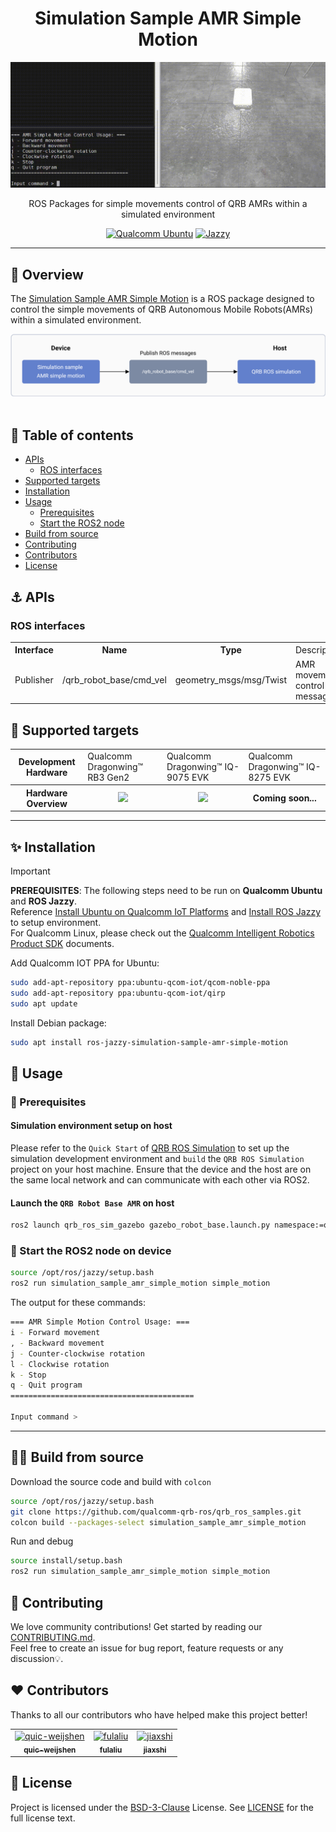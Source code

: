<div align="center">
  <h1>Simulation Sample AMR Simple Motion</h1>
  <p align="center">
    <img src="https://github.com/qualcomm-qrb-ros/qrb_ros_samples/blob/gif/robotics/simulation_sample_amr_simple_motion/resource/simulation-amr-simple-motion-result.gif" alt="Qualcomm QRB ROS" title="Qualcomm QRB ROS" />
  </p>
  <p>ROS Packages for simple movements control of QRB AMRs within a simulated environment</p>

  <a href="https://ubuntu.com/download/qualcomm-iot" target="_blank"><img src="https://img.shields.io/badge/Qualcomm%20Ubuntu-E95420?style=for-the-badge&logo=ubuntu&logoColor=white" alt="Qualcomm Ubuntu"></a>
  <a href="https://docs.ros.org/en/jazzy/" target="_blank"><img src="https://img.shields.io/badge/ROS%20Jazzy-1c428a?style=for-the-badge&logo=ros&logoColor=white" alt="Jazzy"></a>

</div>

---

## 👋 Overview

The [Simulation Sample AMR Simple Motion](https://github.com/qualcomm-qrb-ros/qrb_ros_samples/tree/main/robotics/simulation_sample_amr_simple_motion) is a ROS package designed to control the simple movements of QRB Autonomous Mobile Robots(AMRs) within a simulated environment. 

<div align="center">
  <img src="./resource/simulation-amr-simple-motion-pipeline.png" alt="pipeline">
</div>

<br>

## 🔎 Table of contents
  * [APIs](#-apis)
     * [ROS interfaces](#ROS-interfaces)
  * [Supported targets](#-supported-targets)
  * [Installation](#-installation)
  * [Usage](#-usage)
     * [Prerequisites](#-prerequisites)
     * [Start the ROS2 node](#-start-the-ROS2-node-on-device)
  * [Build from source](#-build-from-source)
  * [Contributing](#-contributing)
  * [Contributors](#%EF%B8%8F-contributors)
  * [License](#-license)

## ⚓ APIs

### ROS interfaces

<table>
  <tr>
    <th>Interface</th>
    <th>Name</th>
    <th>Type</th>
    <td>Description</td>
  </tr>
  <tr>
    <td>Publisher</td>
    <td>/qrb_robot_base/cmd_vel</td>
    <td>geometry_msgs/msg/Twist</td>
    <td>AMR movement control message</td>
  </tr>
</table>

## 🎯 Supported targets

<table >
  <tr>
    <th>Development Hardware</th>
    <td>Qualcomm Dragonwing™ RB3 Gen2</td>
    <td>Qualcomm Dragonwing™ IQ-9075 EVK</td>
    <td>Qualcomm Dragonwing™ IQ-8275 EVK</td>
  </tr>
  <tr>
    <th>Hardware Overview</th>
    <th><a href="https://www.qualcomm.com/developer/hardware/rb3-gen-2-development-kit"><img src="https://s7d1.scene7.com/is/image/dmqualcommprod/rb3-gen2-carousel?fmt=webp-alpha&qlt=85" width="180"/></a></th>
    <th><a href="https://www.qualcomm.com/products/internet-of-things/industrial-processors/iq9-series/iq-9075"><img src="https://s7d1.scene7.com/is/image/dmqualcommprod/dragonwing-IQ-9075-EVK?$QC_Responsive$&fmt=png-alpha" width="160"></a></th>
    <th>Coming soon...</th>
  </tr>
</table>

---

## ✨ Installation

> [!IMPORTANT]
> **PREREQUISITES**: The following steps need to be run on **Qualcomm Ubuntu** and **ROS Jazzy**.<br>
> Reference [Install Ubuntu on Qualcomm IoT Platforms](https://ubuntu.com/download/qualcomm-iot) and [Install ROS Jazzy](https://docs.ros.org/en/jazzy/index.html) to setup environment. <br>
> For Qualcomm Linux, please check out the [Qualcomm Intelligent Robotics Product SDK](https://docs.qualcomm.com/bundle/publicresource/topics/80-70018-265/introduction_1.html?vproduct=1601111740013072&version=1.4&facet=Qualcomm%20Intelligent%20Robotics%20Product%20(QIRP)%20SDK) documents.

Add Qualcomm IOT PPA for Ubuntu:

```bash
sudo add-apt-repository ppa:ubuntu-qcom-iot/qcom-noble-ppa
sudo add-apt-repository ppa:ubuntu-qcom-iot/qirp
sudo apt update
```

Install Debian package:

```bash
sudo apt install ros-jazzy-simulation-sample-amr-simple-motion
```

## 🚀 Usage

### 🔹 Prerequisites

#### Simulation environment setup on host

Please refer to the `Quick Start` of [QRB ROS Simulation](https://github.com/qualcomm-qrb-ros/qrb_ros_simulation) to set up the simulation development environment and `build` the `QRB ROS Simulation` project on your host machine. Ensure that the device and the host are on the same local network and can communicate with each other via ROS2.

#### Launch the `QRB Robot Base AMR` on host

```bash
ros2 launch qrb_ros_sim_gazebo gazebo_robot_base.launch.py namespace:=qrb_robot_base enable_laser:=false
```

### 🔹 Start the ROS2 node on device

```bash
source /opt/ros/jazzy/setup.bash
ros2 run simulation_sample_amr_simple_motion simple_motion
```

The output for these commands:

```bash
=== AMR Simple Motion Control Usage: ===
i - Forward movement
, - Backward movement
j - Counter-clockwise rotation
l - Clockwise rotation
k - Stop
q - Quit program
=========================================

Input command >
```

---

## 👨‍💻 Build from source

Download the source code and build with `colcon`
```bash
source /opt/ros/jazzy/setup.bash
git clone https://github.com/qualcomm-qrb-ros/qrb_ros_samples.git
colcon build --packages-select simulation_sample_amr_simple_motion
```

Run and debug

```bash
source install/setup.bash
ros2 run simulation_sample_amr_simple_motion simple_motion
```

## 🤝 Contributing

We love community contributions! Get started by reading our [CONTRIBUTING.md](CONTRIBUTING.md).<br>
Feel free to create an issue for bug report, feature requests or any discussion💡.

## ❤️ Contributors

Thanks to all our contributors who have helped make this project better!

<table>
  <tr>
    <td align="center"><a href="https://github.com/quic-weijshen"><img src="https://avatars.githubusercontent.com/u/191950784?s=96&v=4" width="100" height="100" alt="quic-weijshen"/><br /><sub><b>quic-weijshen</b></sub></a></td>
    <td align="center"><a href="https://github.com/fulaliu"><img src="https://avatars.githubusercontent.com/u/129727781?v=4" width="100" height="100" alt="fulaliu"/><br /><sub><b>fulaliu</b></sub></a></td>
    <td align="center"><a href="https://github.com/jiaxshi"><img src="https://avatars.githubusercontent.com/u/147487233?v=4" width="100" height="100" alt="jiaxshi"/><br /><sub><b>jiaxshi</b></sub></a></td>
  </tr>
</table>

## 📜 License

Project is licensed under the [BSD-3-Clause](https://spdx.org/licenses/BSD-3-Clause.html) License. See [LICENSE](./LICENSE) for the full license text.